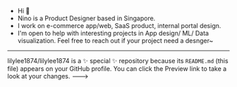 -  Hi 🎨
-  Nino is a Product Designer based in Singapore.
-  I work on e-commerce app/web, SaaS product, internal portal design.
-  I'm open to help with interesting projects in App design/ ML/ Data visualization. Feel free to reach out if your project need a desnger~

---
lilylee1874/lilylee1874 is a ✨ special ✨ repository because its `README.md` (this file) appears on your GitHub profile.
You can click the Preview link to take a look at your changes.
--->
